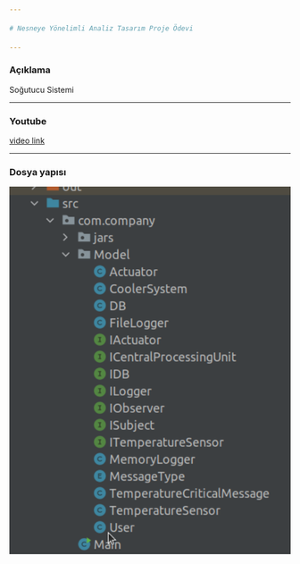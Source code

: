 ```yaml
---

# Nesneye Yönelimli Analiz Tasarım Proje Ödevi

---
```


### Açıklama
Soğutucu Sistemi

---

### Youtube


[video link](https://www.youtube.com/watch?v=nMVC8STycMY)


---

### Dosya yapısı

![Dosya Yapısı](ss/fileTree.png.png)

